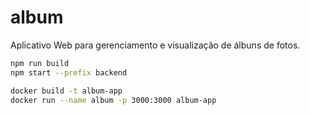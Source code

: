 # album
Aplicativo Web para gerenciamento e visualização de álbuns de fotos.

```bash
npm run build
npm start --prefix backend
```

```bash
docker build -t album-app
docker run --name album -p 3000:3000 album-app
```